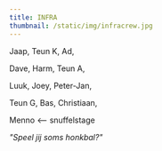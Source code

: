 ```yaml
---
title: INFRA
thumbnail: /static/img/infracrew.jpg
---
```

Jaap,﻿ Teun K, Ad,

D﻿ave, Harm, Teun A, 

L﻿uuk, Joey, Peter-Jan,

T﻿eun G, Bas, Christiaan,

M﻿enno <-- snuffelstage

*"﻿Speel jij soms honkbal?"*